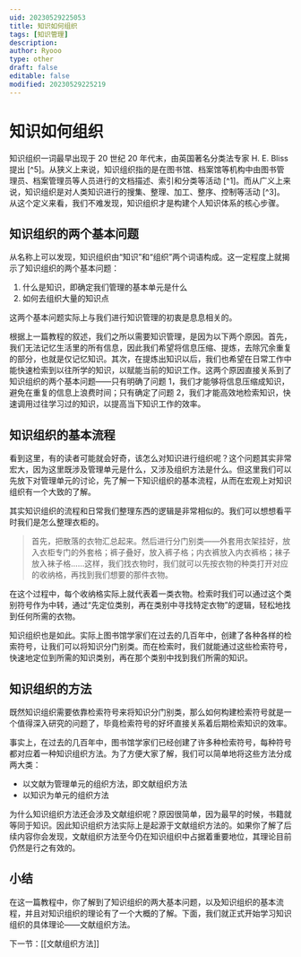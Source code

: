 ```yaml
---
uid: 20230529225053
title: 知识如何组织
tags: [知识管理]
description: 
author: Ryooo
type: other
draft: false
editable: false
modified: 20230529225219
---
```


# 知识如何组织

知识组织一词最早出现于 20 世纪 20 年代末，由英国著名分类法专家 H. E. Bliss 提出 [^5]。从狭义上来说，知识组织指的是在图书馆、档案馆等机构中由图书管理员、档案管理员等人员进行的文档描述、索引和分类等活动 [^1]。而从广义上来说，知识组织是对人类知识进行的搜集、整理、加工、整序、控制等活动 [^3]。从这个定义来看，我们不难发现，知识组织才是构建个人知识体系的核心步骤。

## 知识组织的两个基本问题

从名称上可以发现，知识组织由“知识”和“组织”两个词语构成。这一定程度上就揭示了知识组织的两个基本问题：

1. 什么是知识，即确定我们管理的基本单元是什么
2. 如何去组织大量的知识点

这两个基本问题实际上与我们进行知识管理的初衷是息息相关的。

根据上一篇教程的叙述，我们之所以需要知识管理，是因为以下两个原因。首先，我们无法记忆生活里的所有信息，因此我们希望将信息压缩、提炼，去除冗余重复的部分，也就是仅记忆知识。其次，在提炼出知识以后，我们也希望在日常工作中能快速检索到以往所学的知识，以赋能当前的知识工作。这两个原因直接关系到了知识组织的两个基本问题——只有明确了问题 1，我们才能够将信息压缩成知识，避免在重复的信息上浪费时间；只有确定了问题 2，我们才能高效地检索知识，快速调用过往学习过的知识，以提高当下知识工作的效率。

## 知识组织的基本流程

看到这里，有的读者可能就会好奇，该怎么对知识进行组织呢？这个问题其实非常宏大，因为这里既涉及管理单元是什么，又涉及组织方法是什么。但这里我们可以先放下对管理单元的讨论，先了解一下知识组织的基本流程，从而在宏观上对知识组织有一个大致的了解。

其实知识组织的流程和日常我们整理东西的逻辑是非常相似的。我们可以想想看平时我们是怎么整理衣柜的。

> 首先，把散落的衣物汇总起来。然后进行分门别类——外套用衣架挂好，放入衣柜专门的外套格；裤子叠好，放入裤子格；内衣裤放入内衣裤格；袜子放入袜子格……这样，我们找衣物时，我们就可以先按衣物的种类打开对应的收纳格，再找到我们想要的那件衣物。

在这个过程中，每个收纳格实际上就代表着一类衣物。检索时我们可以通过这个类别符号作为中转，通过“先定位类别，再在类别中寻找特定衣物”的逻辑，轻松地找到任何所需的衣物。

知识组织也是如此。实际上图书馆学家们在过去的几百年中，创建了各种各样的检索符号，让我们可以将知识分门别类。而在检索时，我们就能通过这些检索符号，快速地定位到所需的知识类别，再在那个类别中找到我们所需的知识。

## 知识组织的方法

既然知识组织需要依靠检索符号来将知识分门别类，那么如何构建检索符号就是一个值得深入研究的问题了，毕竟检索符号的好坏直接关系着后期检索知识的效率。

事实上，在过去的几百年中，图书馆学家们已经创建了许多种检索符号，每种符号都对应着一种知识组织方法。为了方便大家了解，我们可以简单地将这些方法分成两大类：

- 以文献为管理单元的组织方法，即文献组织方法
- 以知识为单元的组织方法

为什么知识组织方法还会涉及文献组织呢？原因很简单，因为最早的时候，书籍就等同于知识。因此知识组织方法实际上是起源于文献组织方法的。如果你了解了后续内容你会发现，文献组织方法至今仍在知识组织中占据着重要地位，其理论目前仍然是行之有效的。

## 小结

在这一篇教程中，你了解到了知识组织的两大基本问题，以及知识组织的基本流程，并且对知识组织的理论有了一个大概的了解。下面，我们就正式开始学习知识组织的具体理论——文献组织方法。

下一节：[[文献组织方法]]
